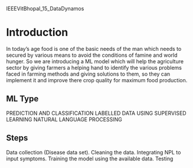 IEEEVitBhopal_15_DataDynamos

# Introduction
In today’s age food is one of the basic needs of the man which needs to secured by various means to avoid the conditions of famine and world hunger. 
So we are introducing a ML model which will help the agriculture sector by giving farmers a helping hand to identify the various problems faced in farming methods and giving solutions to them, so they can implement it and improve there crop quality for maximum food production.

## ML Type
PREDICTION AND CLASSIFICATION
LABELLED DATA USING SUPERVISED LEARNING 
NATURAL LANGUAGE PROCESSING 

## Steps
Data collection (Disease data set).
Cleaning the data.
Integrating NPL to input symptoms.
Training the model using the available data.
Testing


